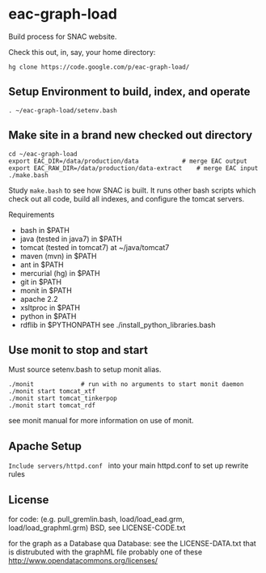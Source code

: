 eac-graph-load
==============

Build process for SNAC website.

Check this out, in, say, your home directory:

```
hg clone https://code.google.com/p/eac-graph-load/ 
```

Setup Environment to build, index, and operate
----------------------------------------------

```
. ~/eac-graph-load/setenv.bash
```

Make site in a brand new checked out directory
----------------------------------------------

```
cd ~/eac-graph-load
export EAC_DIR=/data/production/data			# merge EAC output
export EAC_RAW_DIR=/data/production/data-extract	# merge EAC input
./make.bash
```

Study ```make.bash``` to see how SNAC is built.  It runs other bash scripts
which check out all code, build all indexes, and configure the tomcat
servers.

Requirements

 * bash in $PATH
 * java (tested in java7) in $PATH
 * tomcat (tested in tomcat7) at ~/java/tomcat7
 * maven (mvn) in $PATH
 * ant in $PATH
 * mercurial (hg) in $PATH
 * git in $PATH
 * monit in $PATH
 * apache 2.2
 * xsltproc in $PATH
 * python in $PATH
 * rdflib in $PYTHONPATH see ./install_python_libraries.bash

Use monit to stop and start
---------------------------

Must source setenv.bash to setup monit alias.

```
./monit				# run with no arguments to start monit daemon
./monit start tomcat_xtf
./monit start tomcat_tinkerpop
./monit start tomcat_rdf
```
see monit manual for more information on use of monit.

Apache Setup
------------

```Include servers/httpd.conf ``` into your main httpd.conf to set up rewrite
rules


License
-------

for code: (e.g. pull_gremlin.bash, load/load_ead.grm, load/load_graphml.grm)
	BSD, see LICENSE-CODE.txt

for the graph as a Database qua Database:
	see the LICENSE-DATA.txt that is distrubuted with the graphML file
	probably one of these http://www.opendatacommons.org/licenses/
